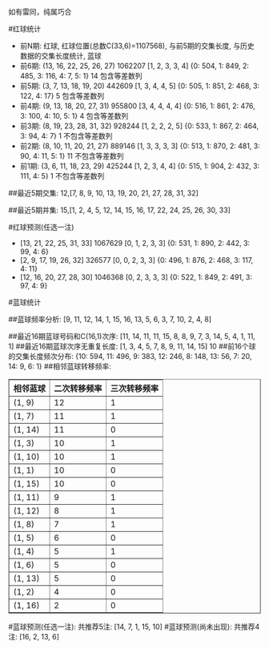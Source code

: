 <!-- 
.. title: 双色球2016070期(2016-06-19)数据分析报告
.. slug: slott-2016070-2016-06-19-report
.. date: 2016-06-20 08:00:00 UTC+08:00
.. tags: Lottery
.. link: 
.. description: 
.. type: text
-->

如有雷同，纯属巧合

<!-- TEASER_END-->

#红球统计

- 前N期: 红球, 红球位置(总数C(33,6)=1107568), 与前5期的交集长度, 与历史数据的交集长度统计, 蓝球
- 前6期: (13, 16, 22, 25, 26, 27) 1062207 [1, 2, 3, 3, 4] {0: 504, 1: 849, 2: 485, 3: 116, 4: 7, 5: 1} 14 包含等差数列
- 前5期: (3, 7, 13, 18, 19, 20) 442609 [1, 3, 4, 4, 5] {0: 505, 1: 851, 2: 468, 3: 122, 4: 17} 5 包含等差数列
- 前4期: (9, 13, 18, 20, 27, 31) 955800 [3, 4, 4, 4, 4] {0: 516, 1: 861, 2: 476, 3: 100, 4: 10, 5: 1} 4 包含等差数列
- 前3期: (8, 19, 23, 28, 31, 32) 928244 [1, 2, 2, 2, 5] {0: 533, 1: 867, 2: 464, 3: 94, 4: 7} 1 不包含等差数列
- 前2期: (8, 10, 11, 20, 21, 27) 889146 [1, 3, 3, 3, 3] {0: 513, 1: 870, 2: 481, 3: 90, 4: 11, 5: 1} 11 不包含等差数列
- 前1期: (3, 6, 11, 18, 23, 29) 425244 [1, 2, 3, 4, 4] {0: 515, 1: 904, 2: 432, 3: 111, 4: 5} 1 不包含等差数列

##最近5期交集:
12,[7, 8, 9, 10, 13, 19, 20, 21, 27, 28, 31, 32]

##最近5期并集:
15,[1, 2, 4, 5, 12, 14, 15, 16, 17, 22, 24, 25, 26, 30, 33]

#红球预测(任选一注)

- [13, 21, 22, 25, 31, 33] 1067629 [0, 1, 2, 3, 3] {0: 531, 1: 890, 2: 442, 3: 99, 4: 6}
- [2, 9, 17, 19, 26, 32] 326577 [0, 0, 2, 3, 3] {0: 496, 1: 876, 2: 468, 3: 117, 4: 11}
- [12, 16, 20, 27, 28, 30] 1046368 [0, 2, 3, 3, 3] {0: 522, 1: 849, 2: 491, 3: 97, 4: 9}

#蓝球统计

##蓝球频率分析:
[9, 11, 12, 14, 1, 15, 16, 13, 5, 6, 3, 7, 10, 2, 4, 8]

##最近16期蓝球号码和C(16,1)次序:
 [11, 14, 11, 11, 15, 8, 8, 9, 7, 3, 14, 5, 4, 1, 11, 1]
##最近16期蓝球次序无重复长度:
 [1, 3, 4, 5, 7, 8, 9, 11, 14, 15] 10
##前16个球的交集长度频次分布:
{10: 594, 11: 496, 9: 383, 12: 246, 8: 148, 13: 56, 7: 20, 14: 9, 6: 1}
##相邻蓝球转移频率:
 <table border="1" class="table table-striped dataframe">
  <thead>
    <tr style="text-align: right;">
      <th>相邻蓝球</th>
      <th>二次转移频率</th>
      <th>三次转移频率</th>
    </tr>
  </thead>
  <tbody>
    <tr>
      <td>(1, 9)</td>
      <td>12</td>
      <td>1</td>
    </tr>
    <tr>
      <td>(1, 7)</td>
      <td>11</td>
      <td>1</td>
    </tr>
    <tr>
      <td>(1, 14)</td>
      <td>11</td>
      <td>0</td>
    </tr>
    <tr>
      <td>(1, 3)</td>
      <td>10</td>
      <td>1</td>
    </tr>
    <tr>
      <td>(1, 10)</td>
      <td>10</td>
      <td>1</td>
    </tr>
    <tr>
      <td>(1, 1)</td>
      <td>10</td>
      <td>0</td>
    </tr>
    <tr>
      <td>(1, 15)</td>
      <td>10</td>
      <td>0</td>
    </tr>
    <tr>
      <td>(1, 11)</td>
      <td>9</td>
      <td>1</td>
    </tr>
    <tr>
      <td>(1, 12)</td>
      <td>8</td>
      <td>1</td>
    </tr>
    <tr>
      <td>(1, 8)</td>
      <td>7</td>
      <td>1</td>
    </tr>
    <tr>
      <td>(1, 5)</td>
      <td>6</td>
      <td>0</td>
    </tr>
    <tr>
      <td>(1, 4)</td>
      <td>5</td>
      <td>1</td>
    </tr>
    <tr>
      <td>(1, 6)</td>
      <td>5</td>
      <td>0</td>
    </tr>
    <tr>
      <td>(1, 13)</td>
      <td>5</td>
      <td>0</td>
    </tr>
    <tr>
      <td>(1, 2)</td>
      <td>4</td>
      <td>0</td>
    </tr>
    <tr>
      <td>(1, 16)</td>
      <td>2</td>
      <td>0</td>
    </tr>
  </tbody>
</table>
#蓝球预测(任选一注):
共推荐5注: [14, 7, 1, 15, 10]
#蓝球预测(尚未出现):
共推荐4注: [16, 2, 13, 6]

